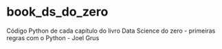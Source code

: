 # book_ds_do_zero
Código Python de cada capítulo do livro Data Science do 
zero - primeiras regras com o Python - Joel Grus